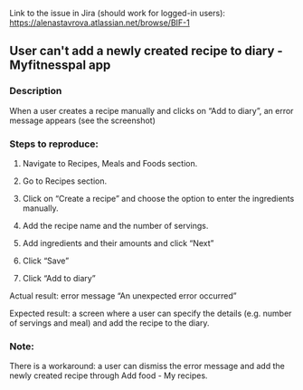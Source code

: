 Link to the issue in Jira (should work for logged-in users): https://alenastavrova.atlassian.net/browse/BIF-1

## User can't add a newly created recipe to diary - Myfitnesspal app

### Description

When a user creates a recipe manually and clicks on “Add to diary”, an error message appears (see the screenshot)

### Steps to reproduce:

1. Navigate to Recipes, Meals and Foods section.

2. Go to Recipes section.

3. Click on “Create a recipe” and choose the option to enter the ingredients manually.

4. Add the recipe name and the number of servings.  

5. Add ingredients and their amounts and click “Next”

6. Click “Save”

7. Click “Add to diary”

Actual result: error message “An unexpected error occurred”

Expected result: a screen where a user can specify the details (e.g. number of servings and meal) and add the recipe to the diary.

### Note:
There is a workaround: a user can dismiss the error message and add the newly created recipe through Add food - My recipes. 
